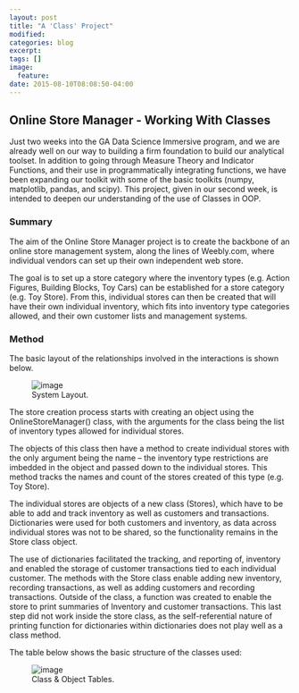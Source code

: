 ```yaml
---
layout: post
title: "A 'Class' Project"
modified:
categories: blog
excerpt:
tags: []
image:
  feature:
date: 2015-08-10T08:08:50-04:00
---
```


## Online Store Manager - Working With Classes

Just two weeks into the GA Data Science Immersive program, and we are already well on our way to building a firm foundation to build our analytical toolset. In addition to going through Measure Theory and Indicator Functions, and their use in programmatically integrating functions, we have been expanding our toolkit with some of the basic toolkits (numpy, matplotlib, pandas, and scipy). This project, given in our second week, is intended to deepen our understanding of the use of Classes in OOP.

### Summary
The aim of the Online Store Manager project is to create the backbone of an online store management system, along the lines of Weebly.com, where individual vendors can set up their own independent web store.

The goal is to set up a store category where the inventory types (e.g. Action Figures, Building Blocks, Toy Cars) can be established for a store category (e.g. Toy Store). From this, individual stores can then be created that will have their own individual inventory, which fits into inventory type categories allowed, and their own customer lists and management systems.

### Method
The basic layout of the relationships involved in the interactions is shown below.

<figure>
	<img src="{{site.url}}/images/Project-02-image1.png" alt="image">
	<figcaption>System Layout.</figcaption>
</figure>

The store creation process starts with creating an object using the OnlineStoreManager() class, with the arguments for the class being the list of inventory types allowed for individual stores.

The objects of this class then have a method to create individual stores with the only argument being the name – the inventory type restrictions are imbedded in the object and passed down to the individual stores. This method tracks the names and count of the stores created of this type (e.g. Toy Store).

The individual stores are objects of a new class (Stores), which have to be able to add and track inventory as well as customers and transactions. Dictionaries were used for both customers and inventory, as data across individual stores was not to be shared, so the functionality remains in the Store class object.

The use of dictionaries facilitated the tracking, and reporting of, inventory and enabled the storage of customer transactions tied to each individual customer. The methods with the Store class enable adding new inventory, recording transactions, as well as adding customers and recording transactions. Outside of the class, a function was created to enable the store to print summaries of Inventory and customer transactions. This last step did not work inside the store class, as the self-referential nature of printing function for dictionaries within dictionaries does not play well as a class method.

The table below shows the basic structure of the classes used:

<figure>
	<img src="{{site.url}}/images/Project-02-image2.png" alt="image"></a>
	<figcaption>Class & Object Tables.</figcaption>
</figure>
